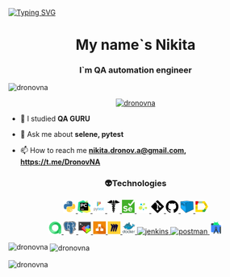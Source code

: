 [![Typing SVG](https://readme-typing-svg.herokuapp.com?color=%2336BCF7&lines=Hi+there)](https://git.io/typing-svg)
<h1 align="center">My name`s Nikita</h1>
<h3 align="center">I`m QA automation engineer</h3>

<p align="left"> <img src="https://komarev.com/ghpvc/?username=dronovna&label=Profile%20views&color=0e75b6&style=flat" alt="dronovna" /> </p>

<p align="center"> <a href="https://github.com/ryo-ma/github-profile-trophy"><img src="https://github-profile-trophy.vercel.app/?username=dronovna" alt="dronovna" width="60%" style="max-width: 100%;"/></a> </p>

- 🌱 I studied **QA GURU**

- 💬 Ask me about **selene, pytest**

- 📫 How to reach me **nikita.dronov.a@gmail.com, https://t.me/DronovNA**
<h3 align="center">👽Technologies</h3>
<p align="center"> <a target="_blank" rel="noreferrer" href="images/pngegg.png"> <img width="5%" title="Python" src="images/pngegg.png" alt="Python" style="max-width: 100%;"/> </a> <a href="images/pycharm.png" target="_blank" rel="noreferrer"> <img width="5%" title="Pycharm" src="images/pycharm.png" alt="Pycharm" style="max-width: 100%;"/> </a> <a href="images/pytest.png" target="_blank" rel="noreferrer"> <img 
width="5%" title="Pytest" src="images/pytest.png" alt="Pytest" style="max-width: 100%;"/> </a> <a href="images/requests.png" target="_blank" rel="noreferrer"> <img width="5%" title="Reauests" src="images/requests.png" alt="Requests" style="max-width: 100%;"/> </a> <a href="images/selenium.png" target="_blank" rel="noreferrer"> <img width="5%" title="Selenium" src="images/selenium.png" alt="Selenium" style="max-width: 100%;"/> </a> <a href="images/selene.png" target="_blank" rel="noreferrer"> <img width="5%" title="Selene" src="images/selene.png" alt="Selene" style="max-width: 100%;"/> </a> <a href="images/git.svg" target="_blank" rel="noreferrer"> <img width="5%" title="Git" src="images/git.svg" alt="Git" style="max-width: 100%;"/> </a> <a href="images/github.svg" target="_blank" rel="noreferrer"> <img width="5%" title="GitHub" src="images/github.svg" alt="GitHub" style="max-width: 100%;"/> </a> <a href="images/selenoid.png" target="_blank" rel="noreferrer"> <img width="5%" title="Selenoid" src="images/selenoid.png" alt="Selenoid" style="max-width: 100%;"/> </a> <a href="images/allure_report.png" target="_blank" rel="noreferrer"> <img width="5%" title="Allure-report" src="images/allure_report.png" alt="allure_report" style="max-width: 100%;"/> </a> </p>

<p align="center">  <a href="images/allure_testops.png" target="_blank" rel="noreferrer"> <img width="5%" title="Allure-testops" src="images/allure_testops.png" alt="allure_testops" style="max-width: 100%;"/> </a> <a href="images/pgadmin.png" target="_blank" rel="noreferrer"> <img width="5%" title="PGAdmin" src="images/pgadmin.png" alt="pgadmin" style="max-width: 100%;"/> </a> <a href="images/mobo-xterm-logo-2048x2048.jpg" target="_blank" rel="noreferrer"> <img width="5%" title="mobo-xterm" src="images/mobo-xterm-logo-2048x2048.jpg" alt="mobo-xterm" style="max-width: 100%;"/> </a> <a href="images/drowio.jpg" target="_blank" rel="noreferrer"> <img width="5%" title="Drowio" src="images/drowio.jpg" alt="drowio" style="max-width: 100%;"/> </a> <a href="images/miro.png" target="_blank" rel="noreferrer"> <img width="5%" title="Miro" src="images/miro.png" alt="miro" style="max-width: 100%;"/> </a> <a href="https://www.docker.com/" target="_blank" rel="noreferrer"> <img width="5%" title="Docker" src="https://raw.githubusercontent.com/devicons/devicon/master/icons/docker/docker-original-wordmark.svg" alt="docker" style="max-width: 100%;"/> </a> <a href="https://www.jenkins.io" target="_blank" rel="noreferrer"> <img width="5%" title="Jenkins" src="https://www.vectorlogo.zone/logos/jenkins/jenkins-icon.svg" alt="jenkins" style="max-width: 100%;"/> </a> <a href="https://postman.com" target="_blank" rel="noreferrer"> <img width="5%" title="Postman" src="https://www.vectorlogo.zone/logos/getpostman/getpostman-icon.svg" alt="postman" style="max-width: 100%;"/> </a> <a href="images/android_studio.png" target="_blank" rel="noreferrer"> <img width="5%" title="android_studio" src="images/android_studio.png" alt="android_studio" style="max-width: 100%;"/> </a> </p>

<p><img align="left" src="https://github-readme-stats.vercel.app/api/top-langs?username=dronovna&show_icons=true&locale=en&layout=compact" alt="dronovna" /></p>

<p>&nbsp;<img align="center" src="https://github-readme-stats.vercel.app/api?username=dronovna&show_icons=true&locale=en" alt="dronovna" /></p>

<p><img align="center" src="https://github-readme-streak-stats.herokuapp.com/?user=dronovna&" alt="dronovna" /></p>
